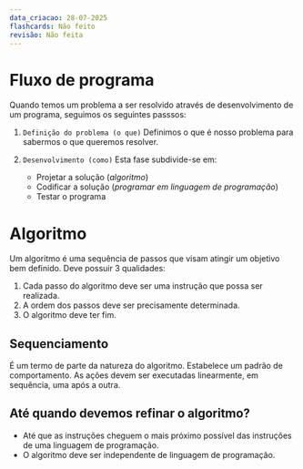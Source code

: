 ```yaml
---
data_criacao: 28-07-2025
flashcards: Não feito
revisão: Não feita
---
```

# Fluxo de programa

Quando temos um problema a ser resolvido através de desenvolvimento de um programa, seguimos os seguintes passsos:

1. `Definição do problema (o que)`
Definimos o que é nosso problema para sabermos o que queremos resolver.

2. `Desenvolvimento (como)`
Esta fase subdivide-se em:
	- Projetar a solução (*algoritmo*)
	- Codificar a solução (*programar em linguagem de programação*)
	- Testar o programa

# Algoritmo

Um algoritmo é uma sequência de passos que visam atingir um objetivo bem definido. Deve possuir 3 qualidades:
1. Cada passo do algoritmo deve ser uma instrução que possa ser realizada.
2. A ordem dos passos deve ser precisamente determinada.
3. O algoritmo deve ter fim.

## Sequenciamento

É um termo de parte da natureza do algoritmo. Estabelece um padrão de comportamento. As ações devem ser executadas linearmente, em sequência, uma após a outra.

## Até quando devemos refinar o algoritmo?

- Até que as instruções cheguem o mais próximo possível das instruções de uma linguagem de programação.
- O algoritmo deve ser independente de linguagem de programação.